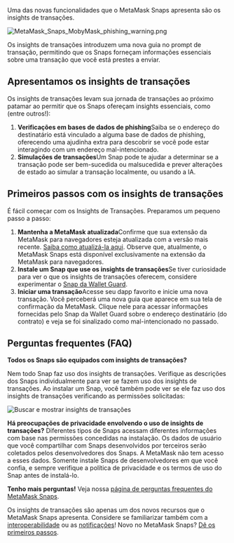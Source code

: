 Uma das novas funcionalidades que o MetaMask Snaps apresenta são os insights de transações.


![MetaMask_Snaps_MobyMask_phishing_warning.png](https://support.metamask.io/hc/article_attachments/18407861900315)


Os insights de transações introduzem uma nova guia no prompt de transação, permitindo que os Snaps forneçam informações essenciais sobre uma transação que você está prestes a enviar.


Apresentamos os insights de transações
--------------------------------------


Os insights de transações levam sua jornada de transações ao próximo patamar ao permitir que os Snaps ofereçam insights essenciais, como (entre outros!):


1. **Verificações em bases de dados de phishing**Saiba se o endereço do destinatário está vinculado a alguma base de dados de phishing, oferecendo uma ajudinha extra para descobrir se você pode estar interagindo com um endereço mal-intencionado.
2. **Simulações de transações**Um Snap pode te ajudar a determinar se a transação pode ser bem-sucedida ou malsucedida e prever alterações de estado ao simular a transação localmente, ou usando a IA.


Primeiros passos com os insights de transações
----------------------------------------------


É fácil começar com os Insights de Transações. Preparamos um pequeno passo a passo:


1. **Mantenha a MetaMask atualizada**Confirme que sua extensão da MetaMask para navegadores esteja atualizada com a versão mais recente. [Saiba como atualizá-la aqui](https://support.metamask.io/hc/en-us/articles/360060268452-How-to-update-the-version-of-MetaMask). Observe que, atualmente, o MetaMask Snaps está disponível exclusivamente na extensão da MetaMask para navegadores.
2. **Instale um Snap que use os insights de transações**Se tiver curiosidade para ver o que os insights de transações oferecem, considere experimentar o [Snap da Wallet Guard](https://snaps.metamask.io/snap/npm/wallet-guard-snap?utm_source=metamaskSupport&utm_medium=knowledge-base&utm_campaign=2023_Sep_snaps-launch_content_txinsights).
3. **Iniciar uma transação**Acesse seu dapp favorito e inicie uma nova transação. Você perceberá uma nova guia que aparece em sua tela de confirmação da MetaMask. Clique nele para acessar informações fornecidas pelo Snap da Wallet Guard sobre o endereço destinatário (do contrato) e veja se foi sinalizado como mal-intencionado no passado.


Perguntas frequentes (FAQ)
--------------------------




**Todos os Snaps são equipados com insights de transações?**

Nem todo Snap faz uso dos insights de transações. Verifique as descrições dos Snaps individualmente para ver se fazem uso dos insights de transações. Ao instalar um Snap, você também pode ver se ele faz uso dos insights de transações verificando as permissões solicitadas:


![Buscar e mostrar insights de transações](https://support.metamask.io/hc/article_attachments/18407861902875)





**Há preocupações de privacidade envolvendo o uso de insights de transações?**
Diferentes tipos de Snaps acessam diferentes informações com base nas permissões concedidas na instalação. Os dados de usuário que você compartilhar com Snaps desenvolvidos por terceiros serão coletados pelos desenvolvedores dos Snaps. A MetaMask não tem acesso a esses dados. Somente instale Snaps de desenvolvedores em que você confia, e sempre verifique a política de privacidade e os termos de uso do Snap antes de instalá-lo.


**Tenho mais perguntas!**
Veja nossa [página de perguntas frequentes do MetaMask Snaps](https://support.metamask.io/hc/en-us/articles/18245938714395).


Os insights de transações são apenas um dos novos recursos que o MetaMask Snaps apresenta. Considere se familiarizar também com a [interoperabilidade](https://support.metamask.io/hc/en-us/articles/18376977618843) ou as [notificações](https://support.metamask.io/hc/en-us/articles/18376956006171)! Novo no MetaMask Snaps? [Dê os primeiros passos](https://support.metamask.io/hc/en-us/articles/18377120661019).

